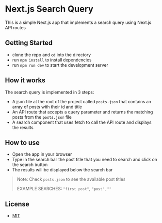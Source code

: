 # Next.js Search Query

This is a simple Next.js app that implements a search query using Next.js API routes

## Getting Started

- clone the repo and `cd` into the directory
- run `npm install` to install dependencies
- run `npm run dev` to start the development server

## How it works

The search query is implemented in 3 steps:

- A json file at the root of the project called `posts.json` that contains an array of posts with their id and title
- An API route that accepts a query parameter and returns the matching posts from the `posts.json` file
- A search component that uses fetch to call the API route and displays the results

## How to use

- Open the app in your browser
- Type in the search bar the post title that you need to search and click on the search button
- The results will be displayed below the search bar

> Note: Check `posts.json` to see the available post titles
>
> EXAMPLE SEARCHES: `"first post"`, `"post"`, `""`

## License

- [MIT](LICENSE.md)
